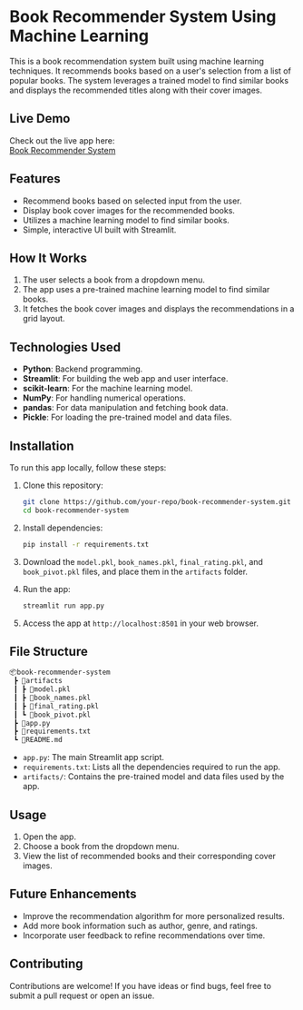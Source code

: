 # Book Recommender System Using Machine Learning

This is a book recommendation system built using machine learning techniques. It recommends books based on a user's selection from a list of popular books. The system leverages a trained model to find similar books and displays the recommended titles along with their cover images.

## Live Demo

Check out the live app here:  
[Book Recommender System](https://book-recommendation-system-using-machine-learning.streamlit.app/)

## Features

- Recommend books based on selected input from the user.
- Display book cover images for the recommended books.
- Utilizes a machine learning model to find similar books.
- Simple, interactive UI built with Streamlit.

## How It Works

1. The user selects a book from a dropdown menu.
2. The app uses a pre-trained machine learning model to find similar books.
3. It fetches the book cover images and displays the recommendations in a grid layout.

## Technologies Used

- **Python**: Backend programming.
- **Streamlit**: For building the web app and user interface.
- **scikit-learn**: For the machine learning model.
- **NumPy**: For handling numerical operations.
- **pandas**: For data manipulation and fetching book data.
- **Pickle**: For loading the pre-trained model and data files.

## Installation

To run this app locally, follow these steps:

1. Clone this repository:
   ```bash
   git clone https://github.com/your-repo/book-recommender-system.git
   cd book-recommender-system
   ```

2. Install dependencies:
   ```bash
   pip install -r requirements.txt
   ```

3. Download the `model.pkl`, `book_names.pkl`, `final_rating.pkl`, and `book_pivot.pkl` files, and place them in the `artifacts` folder.

4. Run the app:
   ```bash
   streamlit run app.py
   ```

5. Access the app at `http://localhost:8501` in your web browser.

## File Structure

```bash
📦book-recommender-system
 ┣ 📂artifacts
 ┃ ┣ 📜model.pkl
 ┃ ┣ 📜book_names.pkl
 ┃ ┣ 📜final_rating.pkl
 ┃ ┗ 📜book_pivot.pkl
 ┣ 📜app.py
 ┣ 📜requirements.txt
 ┗ 📜README.md
```

- `app.py`: The main Streamlit app script.
- `requirements.txt`: Lists all the dependencies required to run the app.
- `artifacts/`: Contains the pre-trained model and data files used by the app.

## Usage

1. Open the app.
2. Choose a book from the dropdown menu.
3. View the list of recommended books and their corresponding cover images.

## Future Enhancements

- Improve the recommendation algorithm for more personalized results.
- Add more book information such as author, genre, and ratings.
- Incorporate user feedback to refine recommendations over time.

## Contributing

Contributions are welcome! If you have ideas or find bugs, feel free to submit a pull request or open an issue.

